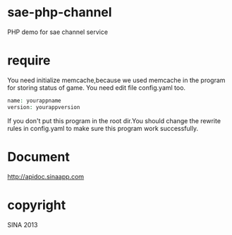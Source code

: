sae-php-channel
===============
PHP demo for sae channel service

require
=============
You need initialize memcache,because we used memcache in the program for storing 
status of game.
You need edit file config.yaml too.
```php
name: yourappname
version: yourappversion
```

If you don't put this program in the root dir.You should change the rewrite rules
in config.yaml to make sure this program work successfully.

Document
=============
http://apidoc.sinaapp.com

copyright
============= 
SINA 2013
